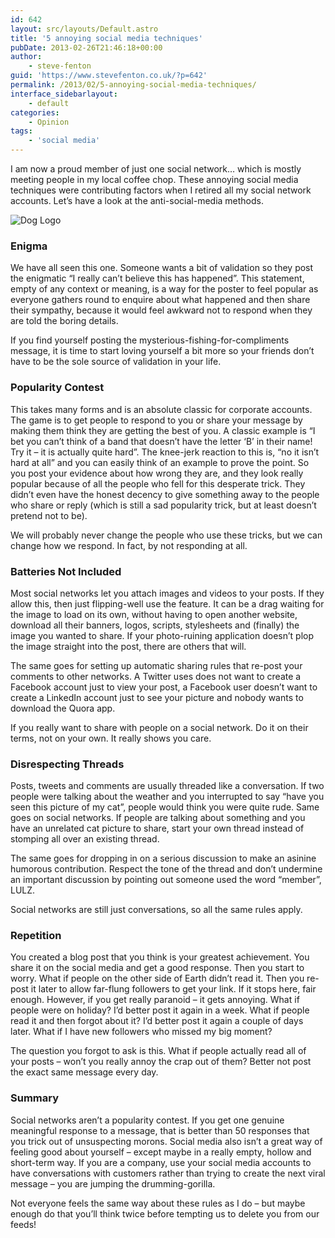 ```yaml
---
id: 642
layout: src/layouts/Default.astro
title: '5 annoying social media techniques'
pubDate: 2013-02-26T21:46:18+00:00
author:
    - steve-fenton
guid: 'https://www.stevefenton.co.uk/?p=642'
permalink: /2013/02/5-annoying-social-media-techniques/
interface_sidebarlayout:
    - default
categories:
    - Opinion
tags:
    - 'social media'
---
```


I am now a proud member of just one social network… which is mostly meeting people in my local coffee chop. These annoying social media techniques were contributing factors when I retired all my social network accounts. Let’s have a look at the anti-social-media methods.

![Dog Logo](https://www.stevefenton.co.uk/wp-content/uploads/2015/07/dog_logo-300x290.jpg)

### Enigma

We have all seen this one. Someone wants a bit of validation so they post the enigmatic “I really can’t believe this has happened”. This statement, empty of any context or meaning, is a way for the poster to feel popular as everyone gathers round to enquire about what happened and then share their sympathy, because it would feel awkward not to respond when they are told the boring details.

If you find yourself posting the mysterious-fishing-for-compliments message, it is time to start loving yourself a bit more so your friends don’t have to be the sole source of validation in your life.

### Popularity Contest

This takes many forms and is an absolute classic for corporate accounts. The game is to get people to respond to you or share your message by making them think they are getting the best of you. A classic example is “I bet you can’t think of a band that doesn’t have the letter ‘B’ in their name! Try it – it is actually quite hard”. The knee-jerk reaction to this is, “no it isn’t hard at all” and you can easily think of an example to prove the point. So you post your evidence about how wrong they are, and they look really popular because of all the people who fell for this desperate trick. They didn’t even have the honest decency to give something away to the people who share or reply (which is still a sad popularity trick, but at least doesn’t pretend not to be).

We will probably never change the people who use these tricks, but we can change how we respond. In fact, by not responding at all.

### Batteries Not Included

Most social networks let you attach images and videos to your posts. If they allow this, then just flipping-well use the feature. It can be a drag waiting for the image to load on its own, without having to open another website, download all their banners, logos, scripts, stylesheets and (finally) the image you wanted to share. If your photo-ruining application doesn’t plop the image straight into the post, there are others that will.

The same goes for setting up automatic sharing rules that re-post your comments to other networks. A Twitter uses does not want to create a Facebook account just to view your post, a Facebook user doesn’t want to create a LinkedIn account just to see your picture and nobody wants to download the Quora app.

If you really want to share with people on a social network. Do it on their terms, not on your own. It really shows you care.

### Disrespecting Threads

Posts, tweets and comments are usually threaded like a conversation. If two people were talking about the weather and you interrupted to say “have you seen this picture of my cat”, people would think you were quite rude. Same goes on social networks. If people are talking about something and you have an unrelated cat picture to share, start your own thread instead of stomping all over an existing thread.

The same goes for dropping in on a serious discussion to make an asinine humorous contribution. Respect the tone of the thread and don’t undermine an important discussion by pointing out someone used the word “member”, LULZ.

Social networks are still just conversations, so all the same rules apply.

### Repetition

You created a blog post that you think is your greatest achievement. You share it on the social media and get a good response. Then you start to worry. What if people on the other side of Earth didn’t read it. Then you re-post it later to allow far-flung followers to get your link. If it stops here, fair enough. However, if you get really paranoid – it gets annoying. What if people were on holiday? I’d better post it again in a week. What if people read it and then forgot about it? I’d better post it again a couple of days later. What if I have new followers who missed my big moment?

The question you forgot to ask is this. What if people actually read all of your posts – won’t you really annoy the crap out of them? Better not post the exact same message every day.

### Summary

Social networks aren’t a popularity contest. If you get one genuine meaningful response to a message, that is better than 50 responses that you trick out of unsuspecting morons. Social media also isn’t a great way of feeling good about yourself – except maybe in a really empty, hollow and short-term way. If you are a company, use your social media accounts to have conversations with customers rather than trying to create the next viral message – you are jumping the drumming-gorilla.

Not everyone feels the same way about these rules as I do – but maybe enough do that you’ll think twice before tempting us to delete you from our feeds!